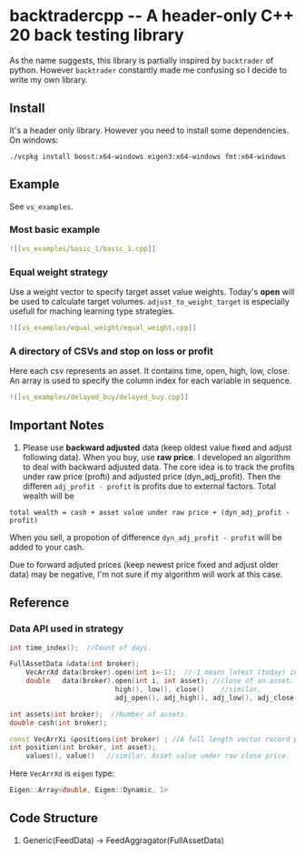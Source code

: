 # backtradercpp -- A header-only C++ 20 back testing library

As the name suggests, this library is partially inspired by `backtrader` of python. However `backtrader` constantly made me confusing so I decide to write my own library.

## Install

It's a header only library. However you need to install some dependencies. On windows:
```
./vcpkg install boost:x64-windows eigen3:x64-windows fmt:x64-windows
```


## Example
See `vs_examples`.

### Most basic example

```cpp
![[vs_examples/basic_1/basic_1.cpp]]
```

### Equal weight strategy

Use a weight vector to specify target asset value weights. Today's **open** will be used to calculate target volumes. `adjust_to_weight_target` is especially usefull for maching learning type strategies.

```cpp
![[vs_examples/equal_weight/equal_weight.cpp]]
```

### A directory of CSVs and stop on loss or profit

Here each csv represents an asset. It contains time, open, high, low, close. An array is used to specify the column index for each variable in sequence.

```cpp
![[vs_examples/delayed_buy/delayed_buy.cpp]]
```

## Important Notes

1. Please use **backward adjusted** data (keep oldest value fixed and adjust following data). When you buy, use **raw price**. I developed an algorithm to deal with backward adjusted data. The core idea is to track the profits under raw price (profti) and adjusted price (dyn_adj_profit). Then the differen `adj_profit - profit` is profits due to external factors. Total wealth will be
```
total wealth = cash + asset value under raw price + (dyn_adj_profit - profit)
```

When you sell, a propotion of difference `dyn_adj_profit - profit` will be added to your cash.

Due to forward adjuted prices (keep newest price fixed and adjust older data) may be negative, I'm not sure if my algorithm will work at this case.

## Reference

### Data API used in strategy

```cpp
int time_index();  //Count of days.

FullAssetData &data(int broker);  	
	VecArrXd data(broker).open(int i=-1);  //-1 means latest (today) in window, -2 means previous day.
	double   data(broker).open(int i, int asset); //close of an asset.
	                      high(), low(), close()    //similar.
	                      adj_open(), adj_high(), adj_low(), adj_close()

int assets(int broker);  //Number of assets.
double cash(int broker);

const VecArrXi &positions(int broker) ; //A full length vector record position on each asset.
int position(int broker, int asset);
    values(), value()   //similar. Asset value under raw close price.

```
Here `VecArrXd` is `eigen` type:
```cpp
Eigen::Array<double, Eigen::Dynamic, 1>
```

### 

## Code Structure
1. Generic(FeedData) -> FeedAggragator(FullAssetData)